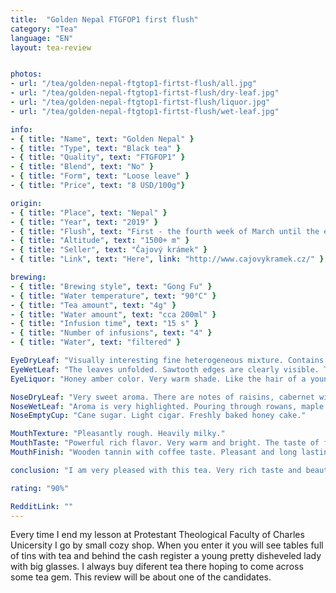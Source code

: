 ```yaml
---
title:  "Golden Nepal FTGFOP1 first flush"
category: "Tea"
language: "EN"
layout: tea-review


photos:
- url: "/tea/golden-nepal-ftgtop1-firtst-flush/all.jpg"
- url: "/tea/golden-nepal-ftgtop1-firtst-flush/dry-leaf.jpg"
- url: "/tea/golden-nepal-ftgtop1-firtst-flush/liquor.jpg"
- url: "/tea/golden-nepal-ftgtop1-firtst-flush/wet-leaf.jpg"

info:
- { title: "Name", text: "Golden Nepal" }
- { title: "Type", text: "Black tea" }
- { title: "Quality", text: "FTGFOP1" }
- { title: "Blend", text: "No" }
- { title: "Form", text: "Loose leave" }
- { title: "Price", text: "8 USD/100g"}

origin:
- { title: "Place", text: "Nepal" }
- { title: "Year", text: "2019" }
- { title: "Flush", text: "First - the fourth week of March until the end of April" }
- { title: "Altitude", text: "1500+ m" }
- { title: "Seller", text: "Čajový krámek" }
- { title: "Link", text: "Here", link: "http://www.cajovykramek.cz/" }

brewing:
- { title: "Brewing style", text: "Gong Fu" }
- { title: "Water temperature", text: "90°C" }
- { title: "Tea amount", text: "4g" }
- { title: "Water amount", text: "cca 200ml" }
- { title: "Infusion time", text: "15 s" }
- { title: "Number of infusions", text: "4" }
- { title: "Water", text: "filtered" }

EyeDryLeaf: "Visually interesting fine heterogeneous mixture. Contains small leafs with petioles. The leaves have a wide range of shades from green to brown to gray. There are also small tips with yellow hairs. Rarely can be found pieces of fine twigs."
EyeWetLeaf: "The leaves unfolded. Sawtooth edges are clearly visible. The colors of the leafs are more unified. The veins were greatly emphasized. Overall the leaves look like freshly picked."
EyeLiquor: "Honey amber color. Very warm shade. Like the hair of a young beautiful redhead in the sunshine."

NoseDryLeaf: "Very sweet aroma. There are notes of raisins, cabernet wines, barley malt and dried rose petals."
NoseWetLeaf: "Aroma is very highlighted. Pouring through rowans, maple syrup, red wine. It also reminds of smell when cutting fresh deciduous wood."
NoseEmptyCup: "Cane sugar. Light cigar. Freshly baked honey cake."

MouthTexture: "Pleasantly rough. Heavily milky."
MouthTaste: "Powerful rich flavor. Very warm and bright. The taste of fine tobacco and quality old wisky matured in wooden barrels. There are also tones of smoke from burning fresh wood. The flavor of freshly roasted coffee and decent minerality are also showing themself."
MouthFinish: "Wooden tannin with coffee taste. Pleasant and long lasting."

conclusion: "I am very pleased with this tea. Very rich taste and beautiful aroma. It is very similar to teas from northern Darjeeling but the higher altitude has increased its intensity. Gold tips have a great share in the taste which refreshes tea very much. It is obvious that it is result of high quality and gentle processing. It is the best black tea I've tried in some time."

rating: "90%"

RedditLink: ""
---
```


Every time I end my lesson at Protestant Theological Faculty of Charles Unicersity I go by small cozy shop. When you enter it you will see tables full of tins with tea and behind the cash register a young pretty disheveled lady with big glasses. I always buy diferent tea there hoping to come across some tea gem. This review will be about one of the candidates.

